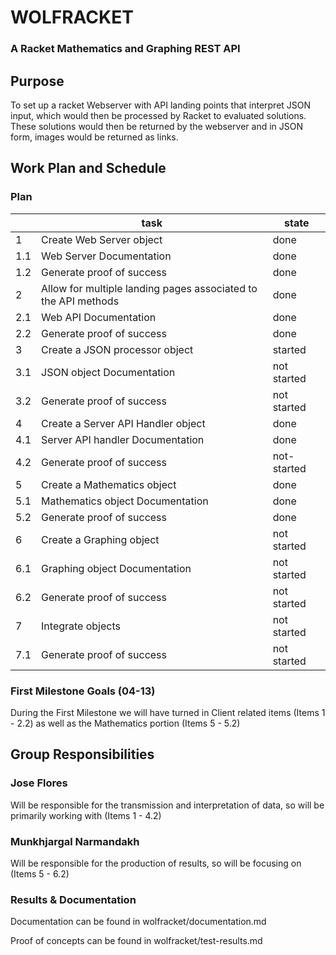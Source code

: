 # WOLFRACKET
### A Racket Mathematics and Graphing REST API

## Purpose
To set up a racket Webserver with API landing points that interpret JSON input, which would then be processed by Racket to evaluated solutions. These solutions would then be returned by the webserver and in JSON form, images would be returned as links.

## Work Plan and Schedule
### Plan

|   | task | state |
|---|------|-------|
| 1 | Create Web Server object | done |
|1.1| Web Server Documentation | done |
|1.2| Generate proof of success| done |
| 2 | Allow for multiple landing pages associated to the API methods | done |
|2.1| Web API Documentation | done |
|2.2| Generate proof of success| done |
| 3 | Create a JSON processor object | started |
|3.1| JSON object Documentation | not started |
|3.2| Generate proof of success| not started |
| 4 | Create a Server API Handler object | done |
|4.1| Server API handler Documentation | done |
|4.2| Generate proof of success| not-started |
| 5 | Create a Mathematics object | done |
|5.1| Mathematics object Documentation | done |
|5.2| Generate proof of success| done |
| 6 | Create a Graphing object | not started |
|6.1| Graphing object Documentation | not started |
|6.2| Generate proof of success| not started |
|7  | Integrate objects | not started |
|7.1| Generate proof of success| not started |

### First Milestone Goals (04-13)
During the First Milestone we will have turned in Client related items (Items 1 - 2.2) as well as the Mathematics portion (Items 5 - 5.2)

## Group Responsibilities
### Jose Flores
Will be responsible for the transmission and interpretation of data, so will be primarily working with (Items 1 - 4.2)

### Munkhjargal Narmandakh
Will be responsible for the production of results, so will be focusing on (Items 5 - 6.2)

### Results & Documentation
Documentation can be found in wolfracket/documentation.md

Proof of concepts can be found in wolfracket/test-results.md

<!-- Links -->
[piazza]: https://piazza.com/class/i55is8xqqwhmr?cid=453
[markdown]: https://help.github.com/articles/markdown-basics/
[json]: http://jsonlint.com/
[proposal]: https://docs.google.com/presentation/d/1jA6KDpAIbmpuTRilt6YqcnbVv8tDG9p0BZxEkVU0yhk/edit#slide=id.p
